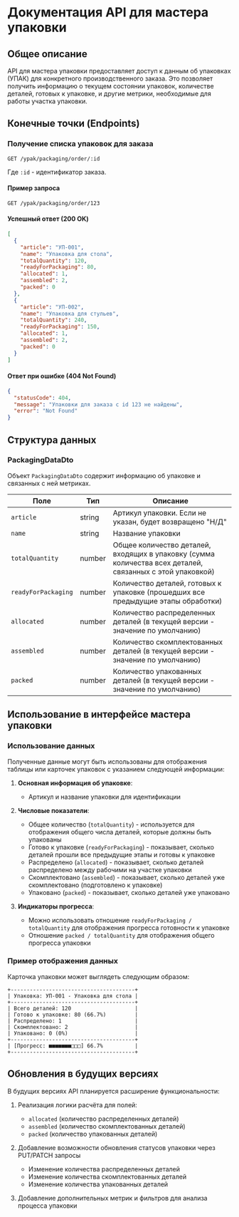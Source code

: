 
# Документация API для мастера упаковки

## Общее описание

API для мастера упаковки предоставляет доступ к данным об упаковках (УПАК) для конкретного производственного заказа. Это позволяет получить информацию о текущем состоянии упаковок, количестве деталей, готовых к упаковке, и другие метрики, необходимые для работы участка упаковки.

## Конечные точки (Endpoints)

### Получение списка упаковок для заказа

```
GET /ypak/packaging/order/:id
```

Где `:id` - идентификатор заказа.

#### Пример запроса

```
GET /ypak/packaging/order/123
```

#### Успешный ответ (200 OK)

```json
[
  {
    "article": "УП-001",
    "name": "Упаковка для стола",
    "totalQuantity": 120,
    "readyForPackaging": 80,
    "allocated": 1,
    "assembled": 2,
    "packed": 0
  },
  {
    "article": "УП-002",
    "name": "Упаковка для стульев",
    "totalQuantity": 240,
    "readyForPackaging": 150,
    "allocated": 1,
    "assembled": 2,
    "packed": 0
  }
]
```

#### Ответ при ошибке (404 Not Found)

```json
{
  "statusCode": 404,
  "message": "Упаковки для заказа с id 123 не найдены",
  "error": "Not Found"
}
```

## Структура данных

### PackagingDataDto

Объект `PackagingDataDto` содержит информацию об упаковке и связанных с ней метриках.

| Поле | Тип | Описание |
|------|-----|----------|
| `article` | string | Артикул упаковки. Если не указан, будет возвращено "Н/Д" |
| `name` | string | Название упаковки |
| `totalQuantity` | number | Общее количество деталей, входящих в упаковку (сумма количества всех деталей, связанных с этой упаковкой) |
| `readyForPackaging` | number | Количество деталей, готовых к упаковке (прошедших все предыдущие этапы обработки) |
| `allocated` | number | Количество распределенных деталей (в текущей версии - значение по умолчанию) |
| `assembled` | number | Количество скомплектованных деталей (в текущей версии - значение по умолчанию) |
| `packed` | number | Количество упакованных деталей (в текущей версии - значение по умолчанию) |

## Использование в интерфейсе мастера упаковки

### Использование данных

Полученные данные могут быть использованы для отображения таблицы или карточек упаковок с указанием следующей информации:

1. **Основная информация об упаковке**:
   - Артикул и название упаковки для идентификации
   
2. **Числовые показатели**:
   - Общее количество (`totalQuantity`) - используется для отображения общего числа деталей, которые должны быть упакованы
   - Готово к упаковке (`readyForPackaging`) - показывает, сколько деталей прошли все предыдущие этапы и готовы к упаковке
   - Распределено (`allocated`) - показывает, сколько деталей распределено между рабочими на участке упаковки
   - Скомплектовано (`assembled`) - показывает, сколько деталей уже скомплектовано (подготовлено к упаковке)
   - Упаковано (`packed`) - показывает, сколько деталей уже упаковано

3. **Индикаторы прогресса**:
   - Можно использовать отношение `readyForPackaging / totalQuantity` для отображения прогресса готовности к упаковке
   - Отношение `packed / totalQuantity` для отображения общего прогресса упаковки

### Пример отображения данных

Карточка упаковки может выглядеть следующим образом:

```
+---------------------------------------+
| Упаковка: УП-001 - Упаковка для стола |
+---------------------------------------+
| Всего деталей: 120                    |
| Готово к упаковке: 80 (66.7%)         |
| Распределено: 1                       |
| Скомплектовано: 2                     |
| Упаковано: 0 (0%)                     |
+---------------------------------------+
| [Прогресс: ■■■■■■■□□□] 66.7%          |
+---------------------------------------+
```

## Обновления в будущих версиях

В будущих версиях API планируется расширение функциональности:

1. Реализация логики расчёта для полей:
   - `allocated` (количество распределенных деталей)
   - `assembled` (количество скомплектованных деталей)
   - `packed` (количество упакованных деталей)

2. Добавление возможности обновления статусов упаковки через PUT/PATCH запросы
   - Изменение количества распределенных деталей
   - Изменение количества скомплектованных деталей
   - Изменение количества упакованных деталей

3. Добавление дополнительных метрик и фильтров для анализа процесса упаковки
